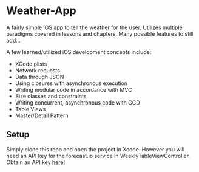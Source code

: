 # Weather-App
A fairly simple iOS app to tell the weather for the user.  Utilizes multiple paradigms covered in lessons and chapters.  Many possible features to still add...

A few learned/utilized iOS development concepts include:

- XCode plists
- Network requests
- Data through JSON
- Using closures with asynchronous execution
- Writing modular code in accordance with MVC
- Size classes and constraints
- Writing concurrent, asynchronous code with GCD
- Table Views
- Master/Detail Pattern

## Setup

Simply clone this repo and open the project in Xcode.  However you will need an API key for the forecast.io service in WeeklyTableViewController.  Obtain an API key [here](https://developer.forecast.io)!
